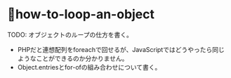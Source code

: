 # 🚧how-to-loop-an-object

TODO: オブジェクトのループの仕方を書く。

- PHPだと連想配列をforeachで回せるが、JavaScriptではどうやったら同じようなことができるのか分かりません。
- Object.entriesとfor-ofの組み合わせについて書く。
